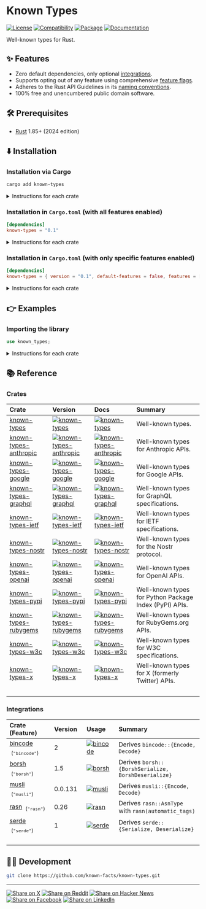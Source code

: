 # Known Types

[![License](https://img.shields.io/badge/license-Public%20Domain-blue.svg)](https://unlicense.org)
[![Compatibility](https://img.shields.io/badge/rust-1.85%2B-blue)](https://blog.rust-lang.org/2025/02/20/Rust-1.85.0/)
[![Package](https://img.shields.io/crates/v/known-types)](https://crates.io/crates/known-types)
[![Documentation](https://docs.rs/known-types/badge.svg)](https://docs.rs/known-types/)

Well-known types for Rust.

## ✨ Features

- Zero default dependencies, only optional [integrations](#integrations).
- Supports opting out of any feature using comprehensive [feature flags].
- Adheres to the Rust API Guidelines in its [naming conventions].
- 100% free and unencumbered public domain software.

## 🛠️ Prerequisites

- [Rust](https://rust-lang.org) 1.85+ (2024 edition)

## ⬇️ Installation

### Installation via Cargo

```bash
cargo add known-types
```

<details>
<summary>Instructions for each crate</summary>

### Installation via Cargo (all crates)

```bash
cargo add known-types
cargo add known-types-anthropic
cargo add known-types-google
cargo add known-types-graphql
cargo add known-types-ietf
cargo add known-types-nostr
cargo add known-types-openai
cargo add known-types-pypi
cargo add known-types-rubygems
cargo add known-types-w3c
cargo add known-types-x
```

</details>

### Installation in `Cargo.toml` (with all features enabled)

```toml
[dependencies]
known-types = "0.1"
```

<details>
<summary>Instructions for each crate</summary>

### Installation in `Cargo.toml` (with all features enabled, in all crates)

```toml
[dependencies]
known-types = "0.1"
known-types-anthropic = "0.1"
known-types-google = "0.1"
known-types-graphql = "0.1"
known-types-ietf = "0.1"
known-types-nostr = "0.1"
known-types-openai = "0.1"
known-types-pypi = "0.1"
known-types-rubygems = "0.1"
known-types-w3c = "0.1"
known-types-x = "0.1"
```

</details>

### Installation in `Cargo.toml` (with only specific features enabled)

```toml
[dependencies]
known-types = { version = "0.1", default-features = false, features = ["serde"] }
```

<details>
<summary>Instructions for each crate</summary>

### Installation in `Cargo.toml` (with only specific features enabled, in all crates)

```toml
[dependencies]
known-types = { version = "0.1", default-features = false, features = ["serde"] }
known-types-anthropic = { version = "0.1", default-features = false, features = ["serde"] }
known-types-google = { version = "0.1", default-features = false, features = ["serde"] }
known-types-graphql = { version = "0.1", default-features = false, features = ["serde"] }
known-types-ietf = { version = "0.1", default-features = false, features = ["serde"] }
known-types-nostr = { version = "0.1", default-features = false, features = ["serde"] }
known-types-openai = { version = "0.1", default-features = false, features = ["serde"] }
known-types-pypi = { version = "0.1", default-features = false, features = ["serde"] }
known-types-rubygems = { version = "0.1", default-features = false, features = ["serde"] }
known-types-w3c = { version = "0.1", default-features = false, features = ["serde"] }
known-types-x = { version = "0.1", default-features = false, features = ["serde"] }
```

</details>

## 👉 Examples

### Importing the library

```rust
use known_types;
```

<details>
<summary>Instructions for each crate</summary>

### Importing the library (all crates)

```rust
use known_types;
use known_types_anthropic;
use known_types_google;
use known_types_graphql;
use known_types_ietf;
use known_types_nostr;
use known_types_openai;
use known_types_pypi;
use known_types_rubygems;
use known_types_w3c;
use known_types_x;
```

</details>

## 📚 Reference

### Crates

Crate | Version | Docs | Summary
:--- | :--- | :--- | :---
[known-types] | [![known-types](https://img.shields.io/crates/v/known-types)](https://crates.io/crates/known-types) | [![known-types](https://docs.rs/known-types/badge.svg)](https://docs.rs/known-types/) | Well-known types.
[known-types-anthropic] | [![known-types-anthropic](https://img.shields.io/crates/v/known-types-anthropic)](https://crates.io/crates/known-types-anthropic) | [![known-types-anthropic](https://docs.rs/known-types-anthropic/badge.svg)](https://docs.rs/known-types-anthropic/) | Well-known types for Anthropic APIs.
[known-types-google] | [![known-types-google](https://img.shields.io/crates/v/known-types-google)](https://crates.io/crates/known-types-google) | [![known-types-google](https://docs.rs/known-types-google/badge.svg)](https://docs.rs/known-types-google/) | Well-known types for Google APIs.
[known-types-graphql] | [![known-types-graphql](https://img.shields.io/crates/v/known-types-graphql)](https://crates.io/crates/known-types-graphql) | [![known-types-graphql](https://docs.rs/known-types-graphql/badge.svg)](https://docs.rs/known-types-graphql/) | Well-known types for GraphQL specifications.
[known-types-ietf] | [![known-types-ietf](https://img.shields.io/crates/v/known-types-ietf)](https://crates.io/crates/known-types-ietf) | [![known-types-ietf](https://docs.rs/known-types-ietf/badge.svg)](https://docs.rs/known-types-ietf/) | Well-known types for IETF specifications.
[known-types-nostr] | [![known-types-nostr](https://img.shields.io/crates/v/known-types-nostr)](https://crates.io/crates/known-types-nostr) | [![known-types-nostr](https://docs.rs/known-types-nostr/badge.svg)](https://docs.rs/known-types-nostr/) | Well-known types for the Nostr protocol.
[known-types-openai] | [![known-types-openai](https://img.shields.io/crates/v/known-types-openai)](https://crates.io/crates/known-types-openai) | [![known-types-openai](https://docs.rs/known-types-openai/badge.svg)](https://docs.rs/known-types-openai/) | Well-known types for OpenAI APIs.
[known-types-pypi] | [![known-types-pypi](https://img.shields.io/crates/v/known-types-pypi)](https://crates.io/crates/known-types-pypi) | [![known-types-pypi](https://docs.rs/known-types-pypi/badge.svg)](https://docs.rs/known-types-pypi/) | Well-known types for Python Package Index (PyPI) APIs.
[known-types-rubygems] | [![known-types-rubygems](https://img.shields.io/crates/v/known-types-rubygems)](https://crates.io/crates/known-types-rubygems) | [![known-types-rubygems](https://docs.rs/known-types-rubygems/badge.svg)](https://docs.rs/known-types-rubygems/) | Well-known types for RubyGems.org APIs.
[known-types-w3c] | [![known-types-w3c](https://img.shields.io/crates/v/known-types-w3c)](https://crates.io/crates/known-types-w3c) | [![known-types-w3c](https://docs.rs/known-types-w3c/badge.svg)](https://docs.rs/known-types-w3c/) | Well-known types for W3C specifications.
[known-types-x] | [![known-types-x](https://img.shields.io/crates/v/known-types-x)](https://crates.io/crates/known-types-x) | [![known-types-x](https://docs.rs/known-types-x/badge.svg)](https://docs.rs/known-types-x/) | Well-known types for X (formerly Twitter) APIs.
<img width="220" height="1"/> | <img width="110" height="1"/> | <img width="100" height="1"/> | &nbsp;

### Integrations

Crate (Feature) | Version | Usage | Summary
:--- | :--- | :--- | :---
[bincode] &nbsp;<sub>(`"bincode"`)</sub> | 2 | [![bincode](https://docs.rs/bincode/badge.svg)](https://docs.rs/bincode/) | Derives `bincode::{Encode, Decode}`
[borsh] &nbsp;<sub>(`"borsh"`)</sub> | 1.5 | [![borsh](https://docs.rs/borsh/badge.svg)](https://docs.rs/borsh/) | Derives `borsh::{BorshSerialize, BorshDeserialize}`
[musli] &nbsp;<sub>(`"musli"`)</sub> | 0.0.131 | [![musli](https://docs.rs/musli/badge.svg)](https://docs.rs/musli/) | Derives `musli::{Encode, Decode}`
[rasn] &nbsp;<sub>(`"rasn"`)</sub> | 0.26 | [![rasn](https://docs.rs/rasn/badge.svg)](https://docs.rs/rasn/) | Derives `rasn::AsnType` with `rasn(automatic_tags)`
[serde] &nbsp;<sub>(`"serde"`)</sub> | 1 | [![serde](https://docs.rs/serde/badge.svg)](https://docs.rs/serde/) | Derives `serde::{Serialize, Deserialize}`
<img width="220" height="1"/> | <img width="110" height="1"/> | <img width="100" height="1"/> | &nbsp;

## 👨‍💻 Development

```bash
git clone https://github.com/known-facts/known-types.git
```

---

[![Share on X](https://img.shields.io/badge/share%20on-x-03A9F4?logo=x)](https://x.com/intent/post?url=https://github.com/known-facts/known-types&text=Known%20Types)
[![Share on Reddit](https://img.shields.io/badge/share%20on-reddit-red?logo=reddit)](https://reddit.com/submit?url=https://github.com/known-facts/known-types&title=Known%20Types)
[![Share on Hacker News](https://img.shields.io/badge/share%20on-hn-orange?logo=ycombinator)](https://news.ycombinator.com/submitlink?u=https://github.com/known-facts/known-types&t=Known%20Types)
[![Share on Facebook](https://img.shields.io/badge/share%20on-fb-1976D2?logo=facebook)](https://www.facebook.com/sharer/sharer.php?u=https://github.com/known-facts/known-types)
[![Share on LinkedIn](https://img.shields.io/badge/share%20on-linkedin-3949AB?logo=linkedin)](https://www.linkedin.com/sharing/share-offsite/?url=https://github.com/known-facts/known-types)

[feature flags]: https://github.com/known-facts/known-types/blob/master/lib/known-types/Cargo.toml
[naming conventions]: https://rust-lang.github.io/api-guidelines/naming.html

[bincode]: https://crates.io/crates/bincode
[borsh]: https://crates.io/crates/borsh
[musli]: https://crates.io/crates/musli
[rasn]: https://crates.io/crates/rasn
[serde]: https://crates.io/crates/serde

[known-types]: https://github.com/known-facts/known-types/tree/master/lib/known-types
[known-types-anthropic]: https://github.com/known-facts/known-types/tree/master/lib/known-types-anthropic
[known-types-google]: https://github.com/known-facts/known-types/tree/master/lib/known-types-google
[known-types-graphql]: https://github.com/known-facts/known-types/tree/master/lib/known-types-graphql
[known-types-ietf]: https://github.com/known-facts/known-types/tree/master/lib/known-types-ietf
[known-types-nostr]: https://github.com/known-facts/known-types/tree/master/lib/known-types-nostr
[known-types-openai]: https://github.com/known-facts/known-types/tree/master/lib/known-types-openai
[known-types-pypi]: https://github.com/known-facts/known-types/tree/master/lib/known-types-pypi
[known-types-rubygems]: https://github.com/known-facts/known-types/tree/master/lib/known-types-rubygems
[known-types-w3c]: https://github.com/known-facts/known-types/tree/master/lib/known-types-w3c
[known-types-x]: https://github.com/known-facts/known-types/tree/master/lib/known-types-x

